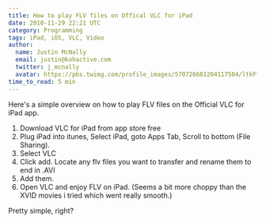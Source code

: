 ```yaml
---
title: How to play FLV files on Offical VLC for iPad
date: 2010-11-29 22:21 UTC
category: Programming
tags: iPad, iOS, VLC, Video
author:
  name: Justin McNally
  email: justin@kohactive.com
  twitter: j_mcnally
  avatar: https://pbs.twimg.com/profile_images/570726681204117504/ltkFf5dq.jpeg
time_to_read: 5 min
---
```


Here's a simple overview on how to play FLV files on the Official VLC for iPad app.

1. Download VLC for iPad from app store free
2. Plug iPad into itunes, Select iPad, goto Apps Tab, Scroll to bottom (File Sharing).
3. Select VLC
4. Click add. Locate any flv files you want to transfer and rename them to end in .AVI
5. Add them.
6. Open VLC and enjoy FLV on iPad. (Seems a bit more choppy than the XVID movies i tried which went really smooth.)

Pretty simple, right?